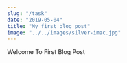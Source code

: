 ```yaml
---
slug: "/task"
date: "2019-05-04"
title: "My first blog post"
image: "../../images/silver-imac.jpg"
---
```


Welcome To First Blog Post
